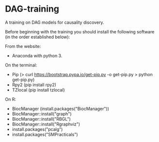 # DAG-training
A training on DAG models for causality discovery.

Before beginning with the training you should install the following software (in the order established below):

From the website:
- Anaconda with python 3.

On the terminal:
- Pip (> curl https://bootstrap.pypa.io/get-pip.py -o get-pip.py
       > python get-pip.py)
- Rpy2 (pip install rpy2)
- TZlocal (pip install tzlocal)

On R:
- BiocManager (install.packages("BiocManager"))
- BiocManager::install("graph")
- BiocManager::install("RBGL")
- BiocManager::install("Rgraphviz")
- install.packages("pcalg")
- install.packages("SMPracticals")
